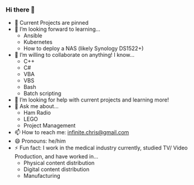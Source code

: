 ### Hi there 👋

<!--
**infinitechris/infinitechris** is a ✨ _special_ ✨ repository because its `README.md` (this file) appears on your GitHub profile.

Here are some ideas to get you started:
-->

- 🔭 Current Projects are pinned
- 🌱 I’m looking forward to learning...
     -  Ansible
     -  Kubernetes
     -  How to deploy a NAS (likely Synology DS1522+)
- 👯 I’m willing to collaborate on anything! I know...
     - C++
     - C#
     - VBA
     - VBS
     - Bash
     - Batch scripting
- 🤔 I’m looking for help with current projects and learning more!
- 💬 Ask me about...
     - Ham Radio
     - LEGO
     - Project Management
- 📫 How to reach me: infinite.chris@gmail.com
- 😄 Pronouns: he/him
- ⚡ Fun fact: I work in the medical industry currently, studied TV/ Video Production, and have worked in...
     - Physical content distribution
     - Digital content distribution
     - Manufacturing
